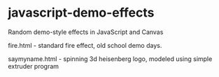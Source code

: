 # javascript-demo-effects
Random demo-style effects in JavaScript and Canvas

fire.html - standard fire effect, old school demo days.

saymyname.html - spinning 3d heisenberg logo, modeled using simple extruder program
